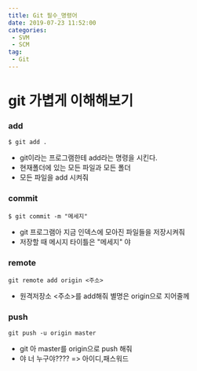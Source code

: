 ```yaml
---
title: Git 필수_명령어
date: 2019-07-23 11:52:00
categories:
 - SVM
 - SCM
tag:
 - Git
---
```


# git 가볍게 이해해보기

### **add**

```
$ git add .
```

- git이라는 프로그램한테 add라는 명령을 시킨다.
- 현재폴더에 있는 모든 파일과 모든 폴더
- 모든 파일을  add 시켜줘

### **commit**

```
$ git commit -m "메세지"
```

- git 프로그램아 지금 인덱스에 모아진 파일들을 저장시켜줘
- 저장할 때 메시지 타이틀은 "메세지" 야

### **remote**

```
git remote add origin <주소>
```

- 원격저장소 <주소>를 add해줘 별명은  origin으로 지어줄께

### **push**

```
git push -u origin master
```

- git 아 master를 origin으로 push 해줘
- 야 너 누구야???? => 아이디,패스워드